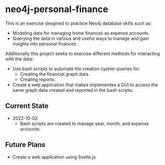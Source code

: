 # neo4j-personal-finance
This is an exercise desgined to practice Neo4j database skills such as:
- Modeling data for managing home finances as expense accounts.
- Querying the data in various and useful ways to manage and gain insights into personal finances.

Additionally this project seeks to exercise different methods for interacting with the data:
- Use bash scripts to automate the creation cypher queries for:
  - Creating the financial graph data.
  - Creating reports.
- Create a web application that makes implementes a GUI to access the same graph data created and reported in the bash scripts.


## Current State
- 2022-10-02
  - Bash scripts are created to manage year, month, and expense accounts.

## Future Plans
- Create a web application using Svelte.js


